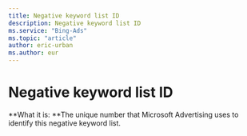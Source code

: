 ```yaml
---
title: Negative keyword list ID
description: Negative keyword list ID
ms.service: "Bing-Ads"
ms.topic: "article"
author: eric-urban
ms.author: eur
---
```


# Negative keyword list ID

**What it is: **The unique number that Microsoft Advertising uses to identify this negative keyword list.


